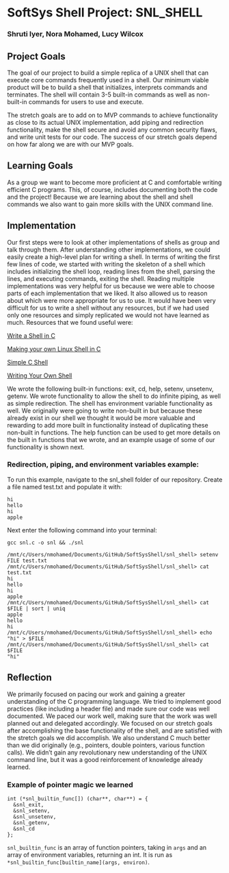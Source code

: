 # SoftSys Shell Project: SNL_SHELL
### Shruti Iyer, Nora Mohamed, Lucy Wilcox
 
## Project Goals
 
The goal of our project to build a simple replica of a UNIX shell that can execute core commands frequently used in a shell. Our minimum viable product will be to build a shell that initializes, interprets commands and terminates. The shell will contain 3-5 built-in commands as well as non-built-in commands for users to use and execute.
 
The stretch goals are to add on to MVP commands to achieve functionality as close to its actual UNIX implementation, add piping and redirection functionality, make the shell secure and avoid any common security flaws, and write unit tests for our code. The success of our stretch goals depend on how far along we are with our MVP goals.
 
## Learning Goals
 
As a group we want to become more proficient at C and comfortable writing efficient C programs. This, of course, includes documenting both the code and the project! Because we are learning about the shell and shell commands we also want to gain more skills with the UNIX command line.
 
## Implementation
 
Our first steps were to look at other implementations of shells as group and talk through them. After understanding other implementations, we could easily create a high-level plan for writing a shell. In terms of writing the first few lines of code, we started with writing the skeleton of a shell which includes initializing the shell loop, reading lines from the shell, parsing the lines, and executing commands, exiting the shell. Reading multiple implementations was very helpful for us because we were able to choose parts of each implementation that we liked. It also allowed us to reason about which were more appropriate for us to use. It would have been very difficult for us to write a shell without any resources, but if we had used only one resources and simply replicated we would not have learned as much. Resources that we found useful were:
 
[Write a Shell in C](https://brennan.io/2015/01/16/write-a-shell-in-c/)

[Making your own Linux Shell in C](https://www.geeksforgeeks.org/making-linux-shell-c/)

[Simple C Shell](https://github.com/jmreyes/simple-c-shell)

[Writing Your Own Shell](https://www.cs.purdue.edu/homes/grr/SystemsProgrammingBook/Book/Chapter5-WritingYourOwnShell)
 
We wrote the following built-in functions: exit, cd, help, setenv, unsetenv, getenv. We wrote functionality to allow the shell to do infinite piping, as well as simple redirection. The shell has environment variable functionality as well. We originally were going to write non-built in but because these already exist in our shell we thought it would be more valuable and rewarding to add more built in functionality instead of duplicating these non-built in functions. The help function can be used to get more details on the built in functions that we wrote, and an example usage of some of our functionality is shown next.
 
### Redirection, piping, and environment variables example:
To run this example, navigate to the snl_shell folder of our repository. Create a file named test.txt and populate it with:
```
hi
hello
hi
apple
```
Next enter the following command into your terminal:
```
gcc snl.c -o snl && ./snl
```

```
/mnt/c/Users/nmohamed/Documents/GitHub/SoftSysShell/snl_shell> setenv FILE test.txt
/mnt/c/Users/nmohamed/Documents/GitHub/SoftSysShell/snl_shell> cat test.txt
hi
hello
hi
apple
/mnt/c/Users/nmohamed/Documents/GitHub/SoftSysShell/snl_shell> cat $FILE | sort | uniq
apple
hello
hi
/mnt/c/Users/nmohamed/Documents/GitHub/SoftSysShell/snl_shell> echo "hi" > $FILE
/mnt/c/Users/nmohamed/Documents/GitHub/SoftSysShell/snl_shell> cat $FILE
"hi" 
```

## Reflection
 
We primarily focused on pacing our work and gaining a greater understanding of the C programming language. We tried to implement good practices (like including a header file) and made sure our code was well documented. We paced our work well, making sure that the work was well planned out and delegated accordingly. We focused on our stretch goals after accomplishing the base functionality of the shell, and are satisfied with the stretch goals we did accomplish. We also understand C much better than we did originally (e.g., pointers, double pointers, various function calls). We didn’t gain any revolutionary new understanding of the UNIX command line, but it was a good reinforcement of knowledge already learned.
 
### Example of pointer magic we learned
```
int (*snl_builtin_func[]) (char**, char**) = {
  &snl_exit,
  &snl_setenv,
  &snl_unsetenv,
  &snl_getenv,
  &snl_cd
};
```
`snl_builtin_func` is an array of function pointers, taking in `args` and an array of environment variables, returning an int. It is run as `*snl_builtin_func[builtin_name](args, environ)`.
